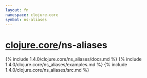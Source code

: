 ```yaml
---
layout: fn
namespace: clojure.core
symbol: ns-aliases
---
```


# [clojure.core](../)/ns-aliases

{% include 1.4.0/clojure.core/ns_aliases/docs.md %}
{% include 1.4.0/clojure.core/ns_aliases/examples.md %}
{% include 1.4.0/clojure.core/ns_aliases/src.md %}

